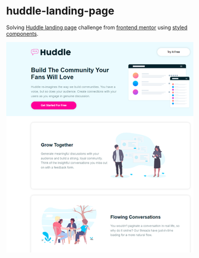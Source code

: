 # huddle-landing-page

Solving [Huddle landing page](https://www.frontendmentor.io/challenges/huddle-landing-page-with-curved-sections-5ca5ecd01e82137ec91a50f2) challenge from [frontend mentor](https://www.frontendmentor.io/) using [styled components](https://styled-components.com/).  

![Huddle landing page](./huddle.png)

